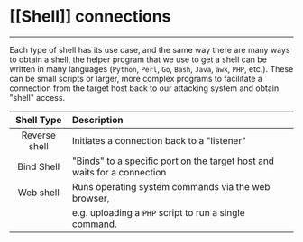 # [[Shell]] connections
---
Each type of shell has its use case, and the same way there are many ways to obtain a shell, the helper program that we use to get a shell can be written in many languages (`Python`, `Perl`, `Go`, `Bash`, `Java`, `awk`, `PHP`, etc.). These can be small scripts or larger, more complex programs to facilitate a connection from the target host back to our attacking system and obtain "shell" access.

| **Shell Type**    |  **Description** |
|:--------------:|:-----------|
| Reverse shell | Initiates a connection back to a "listener" |
| Bind Shell | "Binds" to a specific port on the target host and waits for a connection |
| Web shell | Runs operating system commands via the web browser,|
|| e.g. uploading a `PHP` script to run a single command. |
